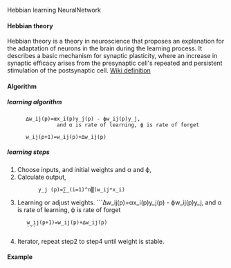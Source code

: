 
Hebbian learning NeuralNetwork

#### Hebbian theory

Hebbian theory is a theory in neuroscience that proposes an explanation for the adaptation of neurons in the brain during the learning process. It describes a basic mechanism for synaptic plasticity, where an increase in synaptic efficacy arises from the presynaptic cell's repeated and persistent stimulation of the postsynaptic cell. [Wiki definition](https://en.wikipedia.org/wiki/Hebbian_theory)

#### Algorithm

##### learning algorithm

          ∆w_ij(p)=αx_i(p)y_j(p) - ϕw_ij(p)y_j, 
                    and α is rate of learning, ϕ is rate of forget
          
          w_ij(p+1)=w_ij(p)+∆w_ij(p)

##### learning steps

1. Choose inputs, and initial weights and α and ϕ, 
2. Calculate output,
```
          y_j (p)=∑_(i=1)^n▒(w_ij*x_i)
```
3. Learning or adjust weights.
       ```∆w_ij(p)=αx_i(p)y_j(p) - ϕw_ij(p)y_j, 
                    and α is rate of learning, ϕ is rate of forget
          
          w_ij(p+1)=w_ij(p)+∆w_ij(p)
          ```
4. Iterator, repeat step2 to step4 until weight is stable.

#### Example



